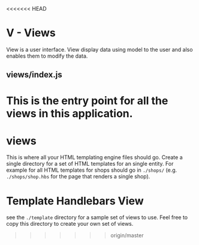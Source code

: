 <<<<<<< HEAD
# V - Views

View is a user interface. View display data using model to the user and also enables them to modify the data.

## views/index.js

This is the entry point for all the views in this application.
=======
# views

This is where all your HTML templating engine files should go. Create a single
directory for a set of HTML templates for an single entity. For example for all
HTML templates for shops should go in `./shops/` (e.g. `./shops/shop.hbs` for
the page that renders a single shop).

# Template Handlebars View

see the `./template` directory for a sample set of views to use. Feel free to
copy this directory to create your own set of views.
>>>>>>> origin/master
